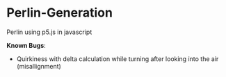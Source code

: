 # Perlin-Generation
Perlin using p5.js in javascript

**Known Bugs**:
- Quirkiness with delta calculation while turning after looking into the air (misallignment)
